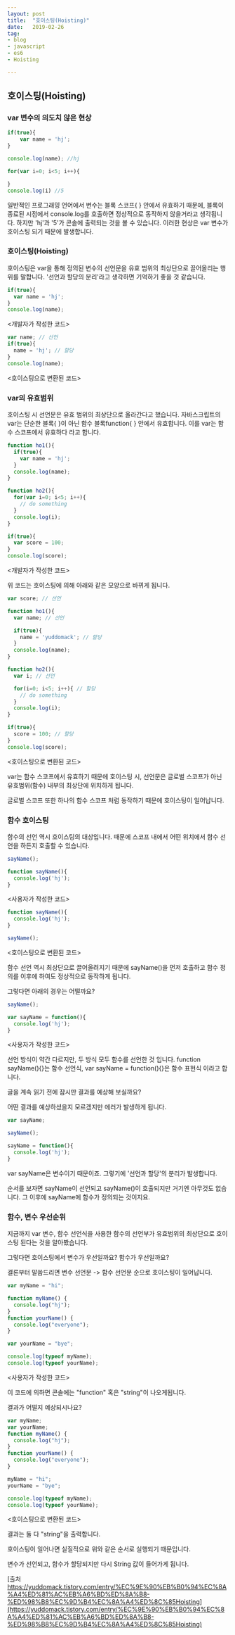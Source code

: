 ```yaml
---
layout: post
title:  "호이스팅(Hoisting)"
date:   2019-02-26
tag:
- blog
- javascript
- es6
- Hoisting

---
```


## 호이스팅(Hoisting)

### var 변수의 의도치 않은 현상

```js
if(true){
	var name = 'hj';
}

console.log(name); //hj

for(var i=0; i<5; i++){

}
console.log(i) //5
```

일반적인 프로그래밍 언어에서 변수는 블록 스코프{ } 안에서 유효하기 때문에, 블록이 종료된 시점에서 console.log를 호출하면 정상적으로 동작하지 않을거라고 생각됩니다.
하지만 'hj'과 '5'가 콘솔에 출력되는 것을 볼 수 있습니다.
이러한 현상은 var 변수가 호이스팅 되기 때문에 발생합니다.

### 호이스팅(Hoisting)

호이스팅은 var을 통해 정의된 변수의 선언문을 유효 범위의 최상단으로 끌어올리는 행위를 말합니다.
'선언과 할당의 분리'라고 생각하면 기억하기 좋을 것 같습니다.

```js
if(true){
  var name = 'hj';
}
console.log(name);
```
<개발자가 작성한 코드>
```js
var name; // 선언
if(true){
  name = 'hj'; // 할당
}
console.log(name);
```
<호이스팅으로 변환된 코드>


### var의 유효범위

호이스팅 시 선언문은 유효 범위의 최상단으로 올라간다고 했습니다.
자바스크립트의 var는 단순한 블록{ }이 아닌 함수 블록function{ } 안에서 유효합니다.
이를 var는 함수 스코프에서 유효하다 라고 합니다.

```js
function ho1(){
  if(true){
    var name = 'hj';
  }
  console.log(name);
}

function ho2(){
  for(var i=0; i<5; i++){
    // do something
  }
  console.log(i);
}

if(true){
  var score = 100;
}
console.log(score);
```
<개발자가 작성한 코드>

위 코드는 호이스팅에 의해 아래와 같은 모양으로 바뀌게 됩니다.

```js
var score; // 선언

function ho1(){
  var name; // 선언

  if(true){
    name = 'yuddomack'; // 할당
  }
  console.log(name);
}

function ho2(){
  var i; // 선언

  for(i=0; i<5; i++){ // 할당
    // do something
  }
  console.log(i);
}

if(true){
  score = 100; // 할당
}
console.log(score);
```
<호이스팅으로 변환된 코드>

var는 함수 스코프에서 유효하기 때문에 호이스팅 시, 선언문은 글로벌 스코프가 아닌 유효범위(함수) 내부의 최상단에 위치하게 됩니다.

글로벌 스코프 또한 하나의 함수 스코프 처럼 동작하기 때문에 호이스팅이 일어납니다.

### 함수 호이스팅

함수의 선언 역시 호이스팅의 대상입니다. 때문에 스코프 내에서 어떤 위치에서 함수 선언을 하든지 호출할 수 있습니다.

```js
sayName();

function sayName(){
  console.log('hj');
}
```
<사용자가 작성한 코드>

```js
function sayName(){
  console.log('hj');
}

sayName();
```
<호이스팅으로 변환된 코드>

함수 선언 역시 최상단으로 끌어올려지기 때문에 sayName()을 먼저 호출하고 함수 정의를 이후에 하여도 정상적으로 동작하게 됩니다.

그렇다면 아래의 경우는 어떨까요?

```js
sayName();

var sayName = function(){
  console.log('hj');
}
```
<사용자가 작성한 코드>

선언 방식이 약간 다르지만, 두 방식 모두 함수를 선언한 것 입니다.
function sayName(){}는 함수 선언식, var sayName = function(){}은 함수 표현식 이라고 합니다.

글을 계속 읽기 전에 잠시만 결과를 예상해 보실까요?

어떤 결과를 예상하셨을지 모르겠지만 에러가 발생하게 됩니다.

```js
var sayName;

sayName();

sayName = function(){
  console.log('hj');
}
```

var sayName은 변수이기 때문이죠. 그렇기에 '선언과 할당'의 분리가 발생합니다.

순서를 보자면 sayName이 선언되고 sayName()이 호출되지만 거기엔 아무것도 없습니다. 그 이후에 sayName에 함수가 정의되는 것이지요.

### 함수, 변수 우선순위

지금까지 var 변수, 함수 선언식을 사용한 함수의 선언부가 유효범위의 최상단으로 호이스팅 된다는 것을 알아봤습니다.

그렇다면 호이스팅에서 변수가 우선일까요? 함수가 우선일까요?

결론부터 말씀드리면 변수 선언문 -> 함수 선언문 순으로 호이스팅이 일어납니다.

```js
var myName = "hi";

function myName() {
  console.log("hj");
}
function yourName() {
  console.log("everyone");
}

var yourName = "bye";

console.log(typeof myName);
console.log(typeof yourName);
```
<사용자가 작성한 코드>

이 코드에 의하면 콘솔에는 "function" 혹은 "string"이 나오게됩니다.

결과가 어떨지 예상되시나요?

```js
var myName;
var yourName;
function myName() {
  console.log("hj");
}
function yourName() {
  console.log("everyone");
}

myName = "hi";
yourName = "bye";

console.log(typeof myName);
console.log(typeof yourName);
```
<호이스팅으로 변환된 코드>

결과는 둘 다 "string"을 출력합니다.

호이스팅이 일어나면 실질적으로 위와 같은 순서로 실행되기 때문입니다.

변수가 선언되고, 함수가 할당되지만 다시 String 값이 들어가게 됩니다.


[출처 https://yuddomack.tistory.com/entry/%EC%9E%90%EB%B0%94%EC%8A%A4%ED%81%AC%EB%A6%BD%ED%8A%B8-%ED%98%B8%EC%9D%B4%EC%8A%A4%ED%8C%85Hoisting](https://yuddomack.tistory.com/entry/%EC%9E%90%EB%B0%94%EC%8A%A4%ED%81%AC%EB%A6%BD%ED%8A%B8-%ED%98%B8%EC%9D%B4%EC%8A%A4%ED%8C%85Hoisting)




